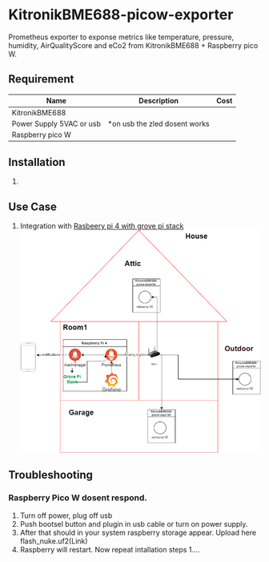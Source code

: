 # KitronikBME688-picow-exporter

Prometheus exporter to exponse metrics like temperature, pressure, humidity, AirQualityScore and eCo2 from KitronikBME688 + Raspberry pico W. 


## Requirement 

Name     | Description | Cost
---------|-------------|----
KitronikBME688 |  | 
Power Supply 5VAC or usb | *on usb the zled dosent works |
Raspberry pico W | | 

## Installation

1. 

## Use Case
1. Integration with [Rasbeery pi 4 with grove pi stack](https://github.com/leszekuchacz/prometheus-on-raspberrypi-for-grovepi)
![Diagram](https://raw.githubusercontent.com/leszekuchacz/KitronikBME688-picow-exporter/main/docs/prometheus%2Bgrafana-three-KitronikBME688.drawio.png)
## Troubleshooting 

### Raspberry Pico W dosent respond.
1. Turn off power, plug off usb
2. Push bootsel button and plugin in usb cable or turn on power supply.
3. After that should in your system raspberry storage appear. Upload here flash_nuke.uf2(Link)
4. Raspberry will restart. Now repeat intallation steps 1.... 
